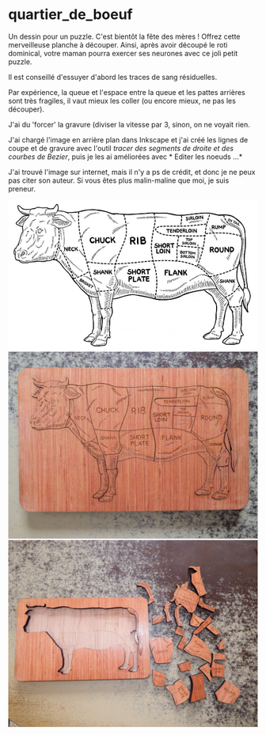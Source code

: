 # quartier_de_boeuf
 Un dessin pour un puzzle. 
C'est bientôt la fête des mères ! Offrez cette merveilleuse planche à découper. 
Ainsi, après avoir découpé le roti dominical, votre maman pourra exercer ses neurones avec ce 
joli petit puzzle. 

Il est conseillé d'essuyer d'abord les traces de sang résiduelles. 

Par expérience, la queue et l'espace entre la queue et les pattes arrières sont très fragiles, il vaut mieux les coller (ou encore mieux, ne pas les découper). 

J'ai du 'forcer' la gravure (diviser la vitesse par 3, sinon, on ne voyait rien. 

J'ai chargé l'image en arrière plan dans Inkscape et j'ai créé les lignes de coupe et de gravure avec l'outil *tracer des segments de droite et des courbes
de Bezier*, puis je les ai améliorées avec * Editer les noeuds ...*

J'ai trouvé l'image sur internet, mais il n'y a ps de crédit, et donc je ne peux pas citer son auteur. Si vous êtes plus malin-maline que moi, je suis preneur. 

![A](./coupedeboeuf.jpg "L'image de base") 
![B](./fini.JPG "Le puzzle terminé") 
![C](./demonte.JPG "Le puzzle démonté") 
